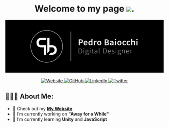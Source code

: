 <h1 align="center">Welcome to my page
  <img src="https://steamuserimages-a.akamaihd.net/ugc/919162814702621082/4DDBE5B38A3ABE0C8BC2C4774C2710C329B1C689/" width="50px">.
</h1>

<div align="center">
  <img src ="/banner.jpg" />
 </div>

<p align="center">
  <a href="https://designpbs.github.io/" target="_blank">
    <img alt="Website" src="https://img.shields.io/badge/design.pbs-9146FF.svg?&style=for-the-badge&logo=appveyor&logoColor=white" height="30px" />
  </a>
  <a href="https://www.designpbs.com" target="_blank">
    <img alt="GitHub" src="https://img.shields.io/badge/GitHub-100000?style=for-the-badge&logo=github&logoColor=white" height="30px">
  </a>
  <a href="https://www.linkedin.com/in/pedro-baiocchi/" target="_blank">
    <img alt="LinkedIn" src="https://img.shields.io/badge/linkedin-%230077B5.svg?&style=for-the-badge&logo=linkedin&logoColor=white"  height="30px"/>
  </a>
  <a href="https://twitter.com/design_pbs" target="_blank">
    <img alt="Twitter" src="https://img.shields.io/badge/twitter-%231DA1F2.svg?&style=for-the-badge&logo=twitter&logoColor=white"  height="30px"/>
  </a
</p>

<br/>

## 👨🏻‍💻 About Me:

- 💎 Check out my **[My Website](https://www.designpbs.com/)**
- 🔭 I’m currently working on **"Away for a While"**
- 🌱 I’m currently learning **Unity** and **JavaScript**
<!--
- 👯 I’m looking to collaborate on ...
- 🤔 I’m looking for help with ...
- 💬 Ask me about ...
- 📫 How to reach me: ...
-->
